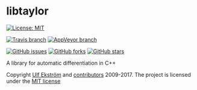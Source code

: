 # libtaylor

[![License: MIT](https://img.shields.io/badge/license-MIT-blue.svg?style=flat-square)](https://raw.githubusercontent.com/uekstrom/libtaylor/master/LICENSE)

[![Travis branch](https://img.shields.io/travis/uekstrom/libtaylor/master.svg?style=flat-square)]()
[![AppVeyor branch](https://img.shields.io/appveyor/ci/uekstrom/libtaylor/master.svg?style=flat-square)]()

[![GitHub issues](https://img.shields.io/github/issues/uekstrom/libtaylor.svg?style=flat-square)](https://github.com/uekstrom/libtaylor/issues)
[![GitHub forks](https://img.shields.io/github/forks/uekstrom/libtaylor.svg?style=flat-square)](https://github.com/uekstrom/libtaylor/network)
[![GitHub stars](https://img.shields.io/github/stars/uekstrom/libtaylor.svg?style=flat-square)](https://github.com/uekstrom/libtaylor/stargazers)

A library for automatic differentiation in C++

Copyright [Ulf Ekström](mailto:uekstrom@gmail.com) and
[contributors](https://github.com/uekstrom/libtaylor/blob/master/AUTHORS.md)
2009-2017.
The project is licensed under the [MIT license]

[MIT license]: https://github.com/uekstrom/libtaylor/blob/master/COPYING.md
